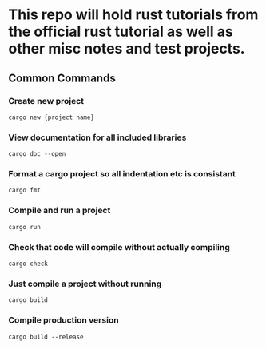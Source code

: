 # This repo will hold rust tutorials from the official rust tutorial as well as other misc notes and test projects.

## Common Commands

### Create new project

`cargo new {project name}`

### View documentation for all included libraries

`cargo doc --open`

### Format a cargo project so all indentation etc is consistant

`cargo fmt`

### Compile and run a project

`cargo run`

### Check that code will compile without actually compiling

`cargo check`

### Just compile a project without running

`cargo build`

### Compile production version

`cargo build --release`
